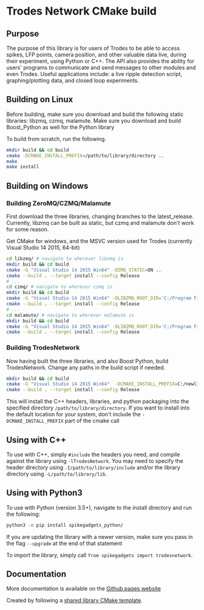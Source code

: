 # Trodes Network CMake build

## Purpose

The purpose of this library is for users of Trodes to be able to access spikes, LFP points, camera position, and other valuable data live, during their experiment, using Python or C++. The API also provides the ability for users' programs to communicate and send messages to other modules and even Trodes. Useful applications include: a live ripple detection script, graphing/plotting data, and closed loop experiments.

## Building on Linux

Before building, make sure you download and build the following static libraries: libzmq, czmq, malamute. Make sure you download and build Boost_Python as well for the Python library

To build from scratch, run the following. 

```bash
mkdir build && cd build
cmake -DCMAKE_INSTALL_PREFIX=/path/to/library/directory ..
make
make install
```

## Building on Windows

### Building ZeroMQ/CZMQ/Malamute

First download the three libraries, changing branches to the latest_release. Currently, libzmq can be built as static, but czmq and malamute don't work for some reason. 

Get CMake for windows, and the MSVC version used for Trodes (currently Visual Studio 14 2015, 64-bit)

```bash
cd libzmq/ # navigate to wherever libzmq is 
mkdir build && cd build
cmake -G "Visual Studio 14 2015 Win64" -DZMQ_STATIC=ON ..
cmake --build . --target install --config Release
# ... 
cd czmq/ # navigate to wherever czmq is 
mkdir build && cd build
cmake -G "Visual Studio 14 2015 Win64" -DLIBZMQ_ROOT_DIR='C:/Program Files/ZeroMQ/' ..
cmake --build . --target install --config Release
# ... 
cd malamute/ # navigate to wherever malamute is
mkdir build && cd build
cmake -G "Visual Studio 14 2015 Win64" -DLIBZMQ_ROOT_DIR='C:/Program Files/ZeroMQ/' -DCZMQ_ROOT_DIR='C:/Program Files/czmq/' ..
cmake --build . --target install --config Release
```


### Building TrodesNetwork

Now having built the three libraries, and also Boost Python, build TrodesNetwork. Change any paths in the build script if needed. 

```bash
mkdir build && cd build
cmake -G "Visual Studio 14 2015 Win64"  -DCMAKE_INSTALL_PREFIX=C:/newlibinstallsmsvc/  -DLIBZMQ_ROOT_DIR='C:/Program Files/ZeroMQ/' -DCZMQ_ROOT_DIR='C:/Program Files/czmq/' -DMALAMUTE_ROOT_DIR='C:/Program Files/malamute/' ..
cmake --build . --target install --config Release
```

This will install the C++ headers, libraries, and python packaging into the specified directory `/path/to/library/directory`. If you want to install into the default location for your system, don't include the `-DCMAKE_INSTALL_PREFIX` part of the cmake call

## Using with C++

To use with C++, simply `#include` the headers you need, and compile against the library using `-lTrodesNetwork`. You may need to specify the header directory using `-I/path/to/library/include` and/or the library directory using `-L/path/to/library/lib`.

## Using with Python3

To use with Python (version 3.5+), navigate to the install directory and run the following:

```bash
python3 -m pip install spikegadgets_python/
```

If you are updating the library with a newer version, make sure you pass in the flag `--upgrade` at the end of that statement

To import the library, simply call `from spikegadgets import trodesnetwork`.

## Documentation

More documentation is available on the [Github pages website](https://spikegadgets.github.io/docs/networkapi/)

Created by following a [shared library CMake template](https://github.com/robotology/how-to-export-cpp-library).
